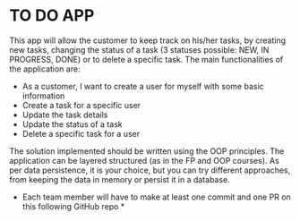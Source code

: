 # TO DO APP

This app will allow the customer to keep track on his/her tasks, by creating new tasks, changing the status of a task (3 statuses possible: NEW, IN PROGRESS, DONE) or to delete a specific task. The main functionalities of the application are:
*	As a customer, I want to create a user for myself with some basic information
*	Create a task for a specific user
*	Update the task details
*	Update the status of a task
*	Delete a specific task for a user

The solution implemented should be written using the OOP principles. The application can be layered structured (as in the FP and OOP courses). As per data persistence, it is your choice, but you can try different approaches, from keeping the data in memory or persist it in a database.

* Each team member will have to make at least one commit and one PR on this following GitHub repo *
